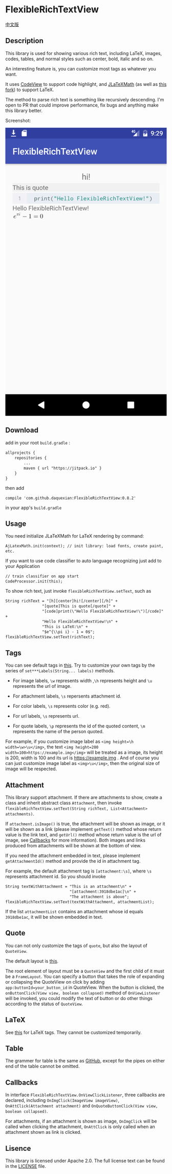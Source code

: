 # FlexibleRichTextView

[中文版](README.zh-cn.md)

## Description
This library is used for showing various rich text, including LaTeX, images, codes, tables, and normal styles such as center, bold, italic and so on.

An interesting feature is, you can customize most tags as whatever you want.

It uses [CodeView](https://github.com/Softwee/codeview-android) to support code highlight, and [JLaTeXMath](https://github.com/mksmbrtsh/jlatexmath-android) (as well as [this fork](https://github.com/sixgodIT/JLaTexMath-andriod)) to support LaTeX.

The method to parse rich text is something like recursively descending. I'm open to PR that could improve performance, fix bugs and anything make this library better.

Screenshot:

![Screenshot](screencap.png)

## Download

add in your root `build.gradle` :
````
allprojects {
    repositories {
        ...
        maven { url "https://jitpack.io" }
    }
}
````


then add
````
compile 'com.github.daquexian:FlexibleRichTextView:0.8.2'
````
in your app's `build.gradle`

## Usage

You need initialize JLaTeXMath for LaTeX rendering by command:
```
AjLatexMath.init(context); // init library: load fonts, create paint, etc.
```

If you want to use code classifier to auto language recognizing just add to your Application
```
// train classifier on app start
CodeProcessor.init(this);
```

To show rich text, just invoke `flexibleRichTextView.setText`, such as
```
String richText = "[h][center]hi![/center][/h]" +
                "[quote]This is quote[/quote]" +
                "[code]print(\"Hello FlexibleRichTextView!\")[/code]" +
                "Hello FlexibleRichTextView!\n" +
                "This is LaTeX:\n" +
                "$e^{\\pi i} - 1 = 0$";
flexibleRichTextView.setText(richText);
```

## Tags

You can see default tags in [this](https://github.com/daquexian/FlexibleRichTextView/blob/master/library/src/main/java/com/daquexian/flexiblerichtextview/Tokenizer.java#L711). Try to customize your own tags by the series of  `set***Labels(String... labels)` methods.

* For image labels, `\w` represents width ,`\h` represents height and `\u` represents the url of image.

* For attachment labels, `\s` repersents attachment id.

* For color labels, `\s` represents color (e.g. red).

* For url labels, `\s` represents url.

* For quote labels, `\p` represents the id of the quoted content, `\m` represents the name of the person quoted.

For example, if you customize image label as `<img height=\h width=\w>\u</img>`, the text `<img height=200 width=100>https://example.img</img>` will be treated as a image, its height is 200, width is 100 and its url is https://example.img . And of course you can just customize image label as `<img>\u</img>`, then the original size of image will be respected.

## Attachment

This library support attachment. If there are attachments to show, create a class and inherit abstract class `Attachment`, then invoke `flexibleRichTextView.setText(String richText, List<Attachment> attachments)`.


If `attachment.isImage()` is true, the attachment will be shown as image, or it will be shown as a link (please implement `getText()` method whose return value is the link text, and `getUrl()` method whose return value is the url of image, see [Callbacks](#callbacks) for more information). Both images and links produced from attachments will be shown at the bottom of view.

If you need the attachment embedded in text, please implement `getAttachmentId()` method and provide the id in attachment tag.

For example, the default attachment tag is `[attachment:\s]`, where `\s` represents attachment id. So you should invoke
```
String textWithAttachment = "This is an attachment\n" +
                            "[attachment:3918dbe1ac]\n" +
                            "The attachment is above";
flexibleRichTextView.setText(textWithAttachment, attachmentList);
```

If the list `attachmentList` contains an attachment whose id equals `3918dbe1ac`, it will be shown embedded in text.

## Quote

You can not only customize the tags of `quote`, but also the layout of `QuoteView`.

The default layout is [this](https://github.com/daquexian/FlexibleRichTextView/blob/master/library/src/main/res/layout/default_quote_view.xml).

The root element of layout must be a `QuoteView` and the first child of it must be a `FrameLayout`. You can specify a button that takes the role of expanding or collapsing the QuoteView on click by adding `app:buttonId=your_button_id` in QuoteView. When the button is clicked, the `onButtonClick(View view, boolean collapsed)` method of `OnViewListener` will be invoked, you could modify the text of button or do other things according to the status of `QuoteView`.

## LaTeX
See [this](https://github.com/daquexian/FlexibleRichTextView/blob/master/library/src/main/java/com/daquexian/flexiblerichtextview/Tokenizer.java#L339) for LaTeX tags. They cannot be customized temporarily.

## Table
The grammer for table is the same as [GitHub](https://help.github.com/articles/organizing-information-with-tables/), except for the pipes on either end of the table cannot be omitted.

## Callbacks
In interface `FlexibleRichTextView.OnViewClickListener`, three callbacks are declared, including `OnImgClick(ImageView imageView)`, `OnAttClick(Attachment attachment)` and `OnQuoteButtonClick(View view, boolean collapsed)`.

For attachments, if an attachment is shown as image, `OnImgClick` will be called when clicking the attachment, `OnAttClick` is only called when an attachment shown as link is clicked.

## Lisence
This library is licensed under Apache 2.0. The full license text can be found in the [LICENSE](https://github.com/daquexian/FlexibleRichTextView/blob/master/LICENSE) file.
